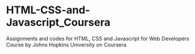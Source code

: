 # HTML-CSS-and-Javascript_Coursera
Assignments and codes for HTML, CSS and Javascript for Web Developers Course by Johns Hopkins University on Coursera 
